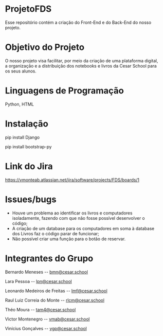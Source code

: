 # ProjetoFDS
Esse repositório contém a criação do Front-End e do Back-End do nosso projeto.

# Objetivo do Projeto
O nosso projeto visa facilitar, por meio da criação de uma plataforma digital, a organização e a distribuição dos notebooks e livros da Cesar School para os seus alunos.

# Linguagens de Programação
Python, HTML

# Instalação
pip install Django

pip install bootstrap-py

# Link do Jira
https://vmonteab.atlassian.net/jira/software/projects/FDS/boards/1

# Issues/bugs

- Houve um problema ao identificar os livros e computadores isoladamente, fazendo com que não fosse possível desenvolver o código;
- A criação de um database para os computadores em soma à database dos Livros faz o código parar de funcionar;
- Não possível criar uma função para o botão de reservar.

# Integrantes do Grupo
Bernardo Meneses -- bmn@cesar.school

Lara Pessoa -- lpn@cesar.school

Leonardo Medeiros de Freitas -- lmf@cesar.school

Raul Luiz Correia do Monte -- rlcm@cesar.school

Théo Moura -- tam4@cesar.school

Victor Montenegro -- vmab@cesar.school

Vinícius Gonçalves -- vgp@cesar.school


